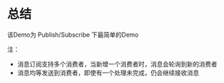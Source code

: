 # 总结

该Demo为 Publish/Subscribe 下最简单的Demo

注：

- 消息订阅支持多个消费者，当新增一个消费者时，消息会轮询到新的消费者
- 消息均等发送到消费者，即使有一个处理未完成，仍会继续接收消息

